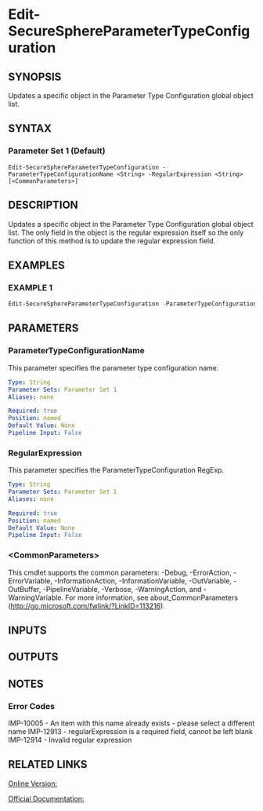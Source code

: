 ﻿# Edit-SecureSphereParameterTypeConfiguration

## SYNOPSIS
Updates a specific object in the Parameter Type Configuration global object list.

## SYNTAX

### Parameter Set 1 (Default)
```
Edit-SecureSphereParameterTypeConfiguration -ParameterTypeConfigurationName <String> -RegularExpression <String> [<CommonParameters>]
```

## DESCRIPTION
Updates a specific object in the Parameter Type Configuration global object list. The only field in the object is the regular expression itself so the only function of this method is to update the regular expression field.

## EXAMPLES

### EXAMPLE 1

```powershell
Edit-SecureSphereParameterTypeConfiguration -ParameterTypeConfigurationName "something" -RegularExpression ".*"
```

## PARAMETERS

### ParameterTypeConfigurationName
This parameter specifies the parameter type configuration name.

```yaml
Type: String
Parameter Sets: Parameter Set 1
Aliases: none

Required: true
Position: named
Default Value: None
Pipeline Input: False
```

### RegularExpression
This parameter specifies the ParameterTypeConfiguration RegExp.

```yaml
Type: String
Parameter Sets: Parameter Set 1
Aliases: none

Required: true
Position: named
Default Value: None
Pipeline Input: False
```

### \<CommonParameters\>
This cmdlet supports the common parameters: -Debug, -ErrorAction, -ErrorVariable, -InformationAction, -InformationVariable, -OutVariable, -OutBuffer, -PipelineVariable, -Verbose, -WarningAction, and -WarningVariable. For more information, see about_CommonParameters (http://go.microsoft.com/fwlink/?LinkID=113216).

## INPUTS

## OUTPUTS

## NOTES

### Error Codes
IMP-10005 - An item with this name already exists - please select a different name
IMP-12913 - regularExpression is a required field, cannot be left blank
IMP-12914 - Invalid regular expression

## RELATED LINKS

[Online Version:](https://github.com/akshinmustafayev/Documentation/MD)

[Official Documentation:](https://docs.imperva.com/bundle/v13.6-api-reference-guide/page/66839.htm)



